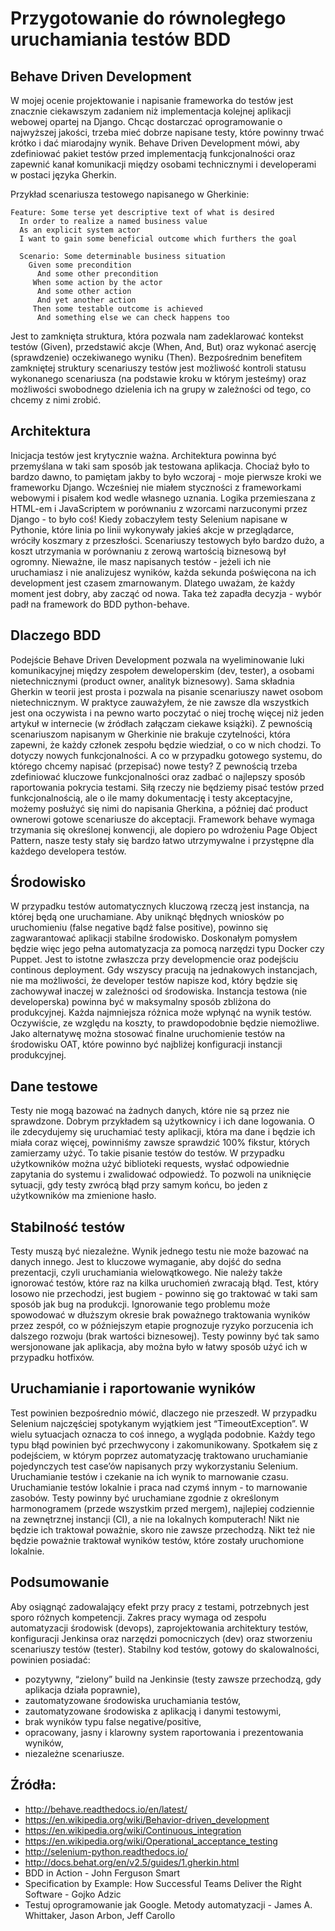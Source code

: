 # Przygotowanie do równoległego uruchamiania testów BDD

## Behave Driven Development
W mojej ocenie projektowanie i napisanie frameworka do testów jest znacznie ciekawszym zadaniem niż implementacja kolejnej aplikacji webowej opartej na Django. Chcąc dostarczać oprogramowanie o najwyższej jakości, trzeba mieć dobrze napisane testy, które powinny trwać krótko i dać miarodajny wynik. Behave Driven Development mówi, aby zdefiniować pakiet testów przed implementacją funkcjonalności oraz zapewnić kanał komunikacji między osobami technicznymi i developerami w postaci języka Gherkin.

Przykład scenariusza testowego napisanego w Gherkinie:

```
Feature: Some terse yet descriptive text of what is desired
  In order to realize a named business value
  As an explicit system actor
  I want to gain some beneficial outcome which furthers the goal

  Scenario: Some determinable business situation
    Given some precondition
      And some other precondition
     When some action by the actor
      And some other action
      And yet another action
     Then some testable outcome is achieved
      And something else we can check happens too
```

Jest to zamknięta struktura, która pozwala nam zadeklarować kontekst testów (Given), przedstawić akcje (When, And, But) oraz wykonać asercję (sprawdzenie) oczekiwanego wyniku (Then). Bezpośrednim benefitem zamkniętej struktury scenariuszy testów jest możliwość kontroli statusu wykonanego scenariusza (na podstawie kroku w którym jesteśmy) oraz możliwości swobodnego dzielenia ich na grupy w zależności od tego, co chcemy z nimi zrobić.

## Architektura
Inicjacja testów jest krytycznie ważna. Architektura powinna być przemyślana w taki sam sposób jak testowana aplikacja. Chociaż było to bardzo dawno, to pamiętam jakby to było wczoraj - moje pierwsze kroki we frameworku Django. Wcześniej nie miałem styczności z frameworkami webowymi i pisałem kod wedle własnego uznania. Logika przemieszana z HTML-em i JavaScriptem w porównaniu z wzorcami narzuconymi przez Django - to było coś! Kiedy zobaczyłem testy Selenium napisane w Pythonie, które linia po linii wykonywały jakieś akcje w przeglądarce, wróciły koszmary z przeszłości. Scenariuszy testowych było bardzo dużo, a koszt utrzymania w porównaniu z zerową wartością biznesową był ogromny. Nieważne, ile masz napisanych testów - jeżeli ich nie uruchamiasz i nie analizujesz wyników, każda sekunda poświęcona na ich development jest czasem zmarnowanym. Dlatego uważam, że każdy moment jest dobry, aby zacząć od nowa. Taka też zapadła decyzja - wybór padł na framework do BDD python-behave.

## Dlaczego BDD
Podejście Behave Driven Development pozwala na wyeliminowanie luki komunikacyjnej między zespołem deweloperskim (dev, tester), a osobami nietechnicznymi (product owner, analityk biznesowy). Sama składnia Gherkin w teorii jest prosta i pozwala na pisanie scenariuszy nawet osobom nietechnicznym. W praktyce zauważyłem, że nie zawsze dla wszystkich jest ona oczywista i na pewno warto poczytać o niej trochę więcej niż jeden artykuł w internecie (w źródłach załączam ciekawe książki). Z pewnością scenariuszom napisanym w Gherkinie nie brakuje czytelności, która zapewni, że każdy członek zespołu będzie wiedział, o co w nich chodzi. To dotyczy nowych funkcjonalności. A co w przypadku gotowego systemu, do którego chcemy napisać (przepisać) nowe testy? Z pewnością trzeba zdefiniować kluczowe funkcjonalności oraz zadbać o najlepszy sposób raportowania pokrycia testami. Siłą rzeczy nie będziemy pisać testów przed funkcjonalnością, ale o ile mamy dokumentację i testy akceptacyjne, możemy posłużyć się nimi do napisania Gherkina, a później dać product ownerowi gotowe scenariusze do akceptacji. Framework behave wymaga trzymania się określonej konwencji, ale dopiero po wdrożeniu Page Object Pattern, nasze testy stały się bardzo łatwo utrzymywalne i przystępne dla każdego developera testów.

## Środowisko
W przypadku testów automatycznych kluczową rzeczą jest instancja, na której będą one uruchamiane. Aby uniknąć błędnych wniosków po uruchomieniu (false negative bądź false positive), powinno się zagwarantować aplikacji stabilne środowisko. Doskonałym pomysłem będzie więc jego pełna automatyzacja za pomocą narzędzi typu Docker czy Puppet. Jest to istotne zwłaszcza przy developmencie oraz podejściu continous deployment. Gdy wszyscy pracują na jednakowych instancjach, nie ma możliwości, że developer testów napisze kod, który będzie się zachowywał inaczej w zależności od środowiska. Instancja testowa (nie developerska) powinna być w maksymalny sposób zbliżona do produkcyjnej. Każda najmniejsza różnica może wpłynąć na wynik testów. Oczywiście, ze względu na koszty, to prawdopodobnie będzie niemożliwe. Jako alternatywę można stosować finalne uruchomienie testów na środowisku OAT, które powinno być najbliżej konfiguracji instancji produkcyjnej.

## Dane testowe
Testy nie mogą bazować na żadnych danych, które nie są przez nie sprawdzone. Dobrym przykładem są użytkownicy i ich dane logowania. O ile zdecydujemy się uruchamiać testy aplikacji, która ma dane i będzie ich miała coraz więcej, powinniśmy zawsze sprawdzić 100% fikstur, których zamierzamy użyć. To takie pisanie testów do testów. W przypadku użytkowników można użyć biblioteki requests, wysłać odpowiednie zapytania do systemu i zwalidować odpowiedź. To pozwoli na uniknięcie sytuacji, gdy testy zwrócą błąd przy samym końcu, bo jeden z użytkowników ma zmienione hasło.

## Stabilność testów
Testy muszą być niezależne. Wynik jednego testu nie może bazować na danych innego. Jest to kluczowe wymaganie, aby dojść do sedna prezentacji, czyli uruchamiania wielowątkowego. Nie należy także ignorować testów, które raz na kilka uruchomień zwracają błąd. Test, który losowo nie przechodzi, jest bugiem - powinno się go traktować w taki sam sposób jak bug na produkcji. Ignorowanie tego problemu może spowodować w dłuższym okresie brak poważnego traktowania wyników przez zespół, co w późniejszym etapie prognozuje ryzyko porzucenia ich dalszego rozwoju (brak wartości biznesowej). Testy powinny być tak samo wersjonowane jak aplikacja, aby można było w łatwy sposób użyć ich w przypadku hotfixów.

## Uruchamianie i raportowanie wyników
Test powinien bezpośrednio mówić, dlaczego nie przeszedł. W przypadku Selenium najczęściej spotykanym wyjątkiem jest “TimeoutException”. W wielu sytuacjach oznacza to coś innego, a wygląda podobnie. Każdy tego typu błąd powinien być przechwycony i zakomunikowany. Spotkałem się z podejściem, w którym poprzez automatyzację traktowano uruchamianie pojedynczych test case’ów napisanych przy wykorzystaniu Selenium. Uruchamianie testów i czekanie na ich wynik to marnowanie czasu. Uruchamianie testów lokalnie i praca nad czymś innym - to marnowanie zasobów. Testy powinny być uruchamiane zgodnie z określonym harmonogramem (przede wszystkim przed mergem), najlepiej codziennie na zewnętrznej instancji (CI), a nie na lokalnych komputerach! Nikt nie będzie ich traktował poważnie, skoro nie zawsze przechodzą. Nikt też nie będzie poważnie traktował wyników testów, które zostały uruchomione lokalnie.

## Podsumowanie
Aby osiągnąć zadowalający efekt przy pracy z testami, potrzebnych jest sporo różnych kompetencji. Zakres pracy wymaga od zespołu automatyzacji środowisk (devops), zaprojektowania architektury testów, konfiguracji Jenkinsa oraz narzędzi pomocniczych (dev) oraz stworzeniu scenariuszy testów (tester). Stabilny kod testów, gotowy do skalowalności, powinien posiadać:
* pozytywny, “zielony” build na Jenkinsie (testy zawsze przechodzą, gdy aplikacja działa poprawnie),
* zautomatyzowane środowiska uruchamiania testów,
* zautomatyzowane środowiska z aplikacją i danymi testowymi,
* brak wyników typu false negative/positive,
* opracowany, jasny i klarowny system raportowania i prezentowania wyników,
* niezależne scenariusze.

## Źródła:
* http://behave.readthedocs.io/en/latest/
* https://en.wikipedia.org/wiki/Behavior-driven_development
* https://en.wikipedia.org/wiki/Continuous_integration
* https://en.wikipedia.org/wiki/Operational_acceptance_testing
* http://selenium-python.readthedocs.io/
* http://docs.behat.org/en/v2.5/guides/1.gherkin.html
* BDD in Action - John Ferguson Smart
* Specification by Example: How Successful Teams Deliver the Right Software - Gojko Adzic
* Testuj oprogramowanie jak Google. Metody automatyzacji - James A. Whittaker, Jason Arbon, Jeff Carollo
